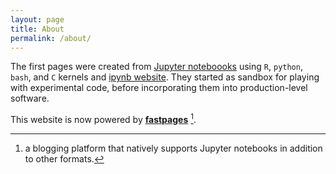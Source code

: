 ```yaml
---
layout: page
title: About
permalink: /about/
---
```


The first pages were created from [Jupyter noteboooks](https://jupyter.org/) using `R`, `python`, `bash`, and `C` kernels and [ipynb website](https://stephenslab.github.io/ipynb-website).
They started as sandbox for playing with experimental code, before incorporating them into production-level software.


This website is now powered by **[fastpages](https://github.com/fastai/fastpages)** [^1].

[^1]:a blogging platform that natively supports Jupyter notebooks in addition to other formats.
